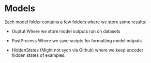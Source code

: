 # Models

Each model folder contains a few folders where we store some results:

- Ouptut
  Where we store model outputs run on datasets

- PostProcess
  Where we save scripts for formatting model outputs

- HiddenStates
  (Might not sycn via Github) where we keep encoder hidden states of examples. 
